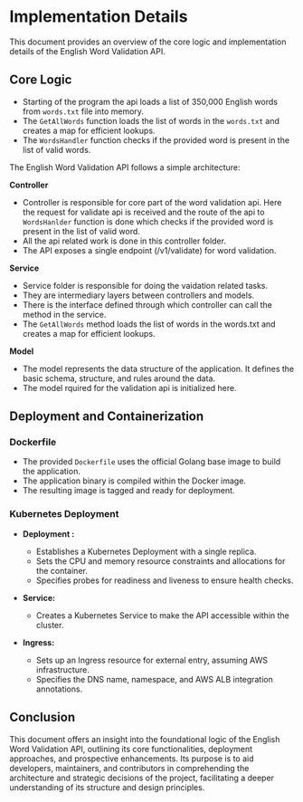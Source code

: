 # Implementation Details

This document provides an overview of the core logic and implementation details of the English Word Validation API.

## Core Logic
 - Starting of the program the api loads a list of 350,000 English words from `words.txt` file into memory.
- The `GetAllWords` function loads the list of words in the `words.txt` and creates a map for efficient lookups.
- The `WordsHandler` function checks if the provided word is present in the list of valid words. 

The English Word Validation API follows a simple architecture:



**Controller**
- Controller is responsible for core part of the word validation api. Here the request for validate api is received and the route of the api to `WordsHanlder` function is done which checks if the provided word is present in the list of valid word.
- All the api related work is done in this controller folder.
- The API exposes a single endpoint (/v1/validate) for word validation.

**Service**

- Service folder is responsible for doing the vaidation related tasks.
- They are intermediary layers between controllers and models.
- There is the interface defined through which controller can call the method in the service.
- The `GetAllWords` method loads the list of words in the words.txt and creates a map for efficient lookups.

**Model**

- The model represents the data structure of the application. It defines the basic schema, structure, and rules around the data.
- The model rquired for the validation api is initialized here.

## Deployment and Containerization

### Dockerfile

- The provided `Dockerfile` uses the official Golang base image to build the application.
- The application binary is compiled within the Docker image.
- The resulting image is tagged and ready for deployment.

### Kubernetes Deployment 

- **Deployment :**
  - Establishes a Kubernetes Deployment with a single replica.
  - Sets the CPU and memory resource constraints and allocations for the container.
  - Specifies probes for readiness and liveness to ensure health checks.

- **Service:**
  - Creates a Kubernetes Service to make the API accessible within the cluster.

- **Ingress:**
  - Sets up an Ingress resource for external entry, assuming AWS infrastructure.
  - Specifies the DNS name, namespace, and AWS ALB integration annotations.


## Conclusion

This document offers an insight into the foundational logic of the English Word Validation API, outlining its core functionalities, deployment approaches, and prospective enhancements. Its purpose is to aid developers, maintainers, and contributors in comprehending the architecture and strategic decisions of the project, facilitating a deeper understanding of its structure and design principles.
